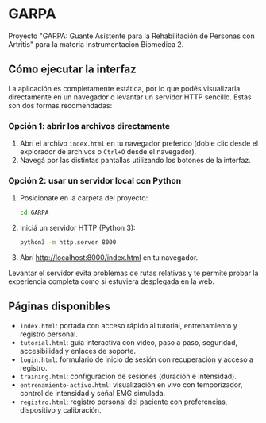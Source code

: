 # GARPA

Proyecto "GARPA: Guante Asistente para la Rehabilitación de Personas con Artritis" para la materia Instrumentacion Biomedica 2.

## Cómo ejecutar la interfaz

La aplicación es completamente estática, por lo que podés visualizarla directamente en un navegador o levantar un servidor HTTP sencillo. Estas son dos formas recomendadas:

### Opción 1: abrir los archivos directamente
1. Abrí el archivo `index.html` en tu navegador preferido (doble clic desde el explorador de archivos o `Ctrl+O` desde el navegador).
2. Navegá por las distintas pantallas utilizando los botones de la interfaz.

### Opción 2: usar un servidor local con Python
1. Posicionate en la carpeta del proyecto:
   ```bash
   cd GARPA
   ```
2. Iniciá un servidor HTTP (Python 3):
   ```bash
   python3 -m http.server 8000
   ```
3. Abrí <http://localhost:8000/index.html> en tu navegador.

Levantar el servidor evita problemas de rutas relativas y te permite probar la experiencia completa como si estuviera desplegada en la web.

## Páginas disponibles

- `index.html`: portada con acceso rápido al tutorial, entrenamiento y registro personal.
- `tutorial.html`: guía interactiva con video, paso a paso, seguridad, accesibilidad y enlaces de soporte.
- `login.html`: formulario de inicio de sesión con recuperación y acceso a registro.
- `training.html`: configuración de sesiones (duración e intensidad).
- `entrenamiento-activo.html`: visualización en vivo con temporizador, control de intensidad y señal EMG simulada.
- `registro.html`: registro personal del paciente con preferencias, dispositivo y calibración.
